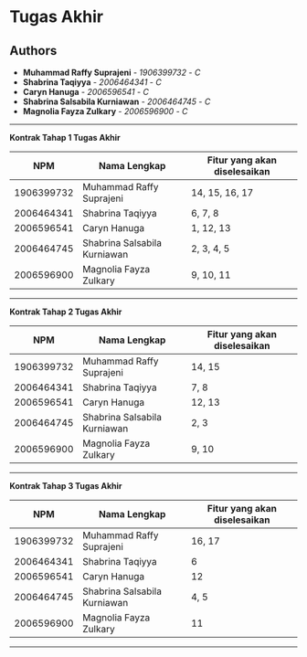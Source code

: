 # Tugas Akhir
## Authors
* **Muhammad Raffy Suprajeni** - *1906399732* - *C*
* **Shabrina Taqiyya** - *2006464341* - *C*
* **Caryn Hanuga** - *2006596541* - *C*
* **Shabrina Salsabila Kurniawan** - *2006464745* - *C*
* **Magnolia Fayza Zulkary** - *2006596900* - *C*

---
**Kontrak Tahap 1 Tugas Akhir**

| NPM | Nama Lengkap | Fitur yang akan diselesaikan  |
| ----------| --- | ---------- | 
| 1906399732 | Muhammad Raffy Suprajeni | 14, 15, 16, 17 |
| 2006464341 | Shabrina Taqiyya | 6, 7, 8 |
| 2006596541 | Caryn Hanuga | 1, 12, 13 |
| 2006464745 | Shabrina Salsabila Kurniawan | 2, 3, 4, 5 |
| 2006596900 | Magnolia Fayza Zulkary | 9, 10, 11 |
---
**Kontrak Tahap 2 Tugas Akhir**

| NPM | Nama Lengkap | Fitur yang akan diselesaikan  |
| ----------| --- | ---------- | 
| 1906399732 | Muhammad Raffy Suprajeni | 14, 15 |
| 2006464341 | Shabrina Taqiyya | 7, 8 |
| 2006596541 | Caryn Hanuga | 12, 13 |
| 2006464745 | Shabrina Salsabila Kurniawan | 2, 3 |
| 2006596900 | Magnolia Fayza Zulkary | 9, 10 |
---
**Kontrak Tahap 3 Tugas Akhir**

| NPM | Nama Lengkap | Fitur yang akan diselesaikan  |
| ----------| --- | ---------- | 
| 1906399732 | Muhammad Raffy Suprajeni | 16, 17 |
| 2006464341 | Shabrina Taqiyya | 6 |
| 2006596541 | Caryn Hanuga | 12 |
| 2006464745 | Shabrina Salsabila Kurniawan | 4, 5 |
| 2006596900 | Magnolia Fayza Zulkary | 11 |
---
